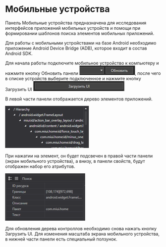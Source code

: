 # Мобильные устройства

Панель Мобильные устройства предназначена для исследования интерфейсов приложений мобильных устройств и помощи при формировании шаблонов поиска элементов мобильных приложений.

Для работы с мобильными устройствами на базе Android необходимо приложение Android Device Bridge (ADB), которое входит в состав Android SDK.

Для начала работы подключите мобильное устройство к компьютеру и нажмите кнопку Обновить панели ![](<../../.gitbook/assets/0 (95).png>), после чего в списке устройств выберите подключенное и нажмите кнопку Загрузить UI ![](<../../.gitbook/assets/1 (68).png>)

В левой части панели отображается дерево элементов приложений.

![](<../../.gitbook/assets/2 (1).png>)

При нажатии на элемент, он будет подсвечен в правой части панели (экран мобильного устройства), а внизу, в панели свойств, будут отображен набор его атрибутов.

![](<../../.gitbook/assets/3 (2) (1).png>)

Для обновления дерева контроллов необходимо снова нажать кнопку Загрузить UI. Для изменения масштаба экрана мобильного устройства, в нижней части панели есть специальный ползунок.
